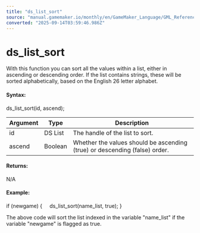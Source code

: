 ```yaml
---
title: "ds_list_sort"
source: "manual.gamemaker.io/monthly/en/GameMaker_Language/GML_Reference/Data_Structures/DS_Lists/ds_list_sort.htm"
converted: "2025-09-14T03:59:46.986Z"
---
```


# ds\_list\_sort

With this function you can sort all the values within a list, either in ascending or descending order. If the list contains strings, these will be sorted alphabetically, based on the English 26 letter alphabet.

#### Syntax:

ds\_list\_sort(id, ascend);

| Argument | Type | Description |
| --- | --- | --- |
| id | DS List | The handle of the list to sort. |
| ascend | Boolean | Whether the values should be ascending (true) or descending (false) order. |

#### Returns:

N/A

#### Example:

if (newgame)
{
    ds\_list\_sort(name\_list, true);
}

The above code will sort the list indexed in the variable "name\_list" if the variable "newgame" is flagged as true.